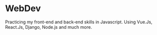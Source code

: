 # WebDev
Practicing my front-end and back-end skills in Javascript. Using Vue.Js, React.Js, Django, Node.js and much more.
